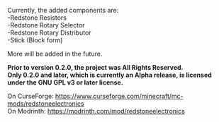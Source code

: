 Currently, the added components are: <br>
-Redstone Resistors <br>
-Redstone Rotary Selector <br>
-Redstone Rotary Distributor <br>
-Stick (Block form) <br>

More will be added in the future. <br>

<b>Prior to version 0.2.0, the project was All Rights Reserved.<br>
Only 0.2.0 and later, which is currently an Alpha release, is licensed under the GNU GPL v3 or later license.</b>

On CurseForge: https://www.curseforge.com/minecraft/mc-mods/redstoneelectronics<br>
On Modrinth: https://modrinth.com/mod/redstoneelectronics
